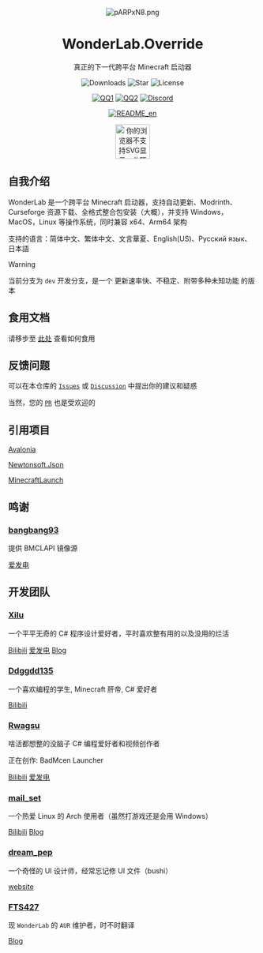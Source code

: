 <p align="center">
<img src="https://s21.ax1x.com/2024/11/17/pARPxN8.png" alt="pARPxN8.png" border="0" />
</p>

<div align="center">

# WonderLab.Override

真正的下一代跨平台 Minecraft 启动器

![Downloads](https://img.shields.io/github/downloads/Lunova-Studio/WonderLab.Override/total?logo=github&label=%E4%B8%8B%E8%BD%BD%E9%87%8F&style=for-the-badge&color=44cc11)
![Star](https://img.shields.io/github/stars/Lunova-Studio/WonderLab.Override?logo=github&label=Star&style=for-the-badge)
![License](https://img.shields.io/github/license/Lunova-Studio/WonderLab.Override?logo=github&label=开源协议&style=for-the-badge&color=ff7a35)

[![QQ1](https://img.shields.io/badge/一群-722391932-81A1C1.svg?style=for-the-badge&logo=QQ&logoColor=white)](https://jq.qq.com/?_wv=1027&k=kU7khFu6)
[![QQ2](https://img.shields.io/badge/二群-789238146-81A1C1.svg?style=for-the-badge&logo=QQ&logoColor=white)](http://qm.qq.com/cgi-bin/qm/qr?_wv=1027&k=vxXeM940Sa8EPK0ddxDr7J-7RCxkConY&authKey=NlLAobL2hA0y5SqUgYwycJpnXsN%2F%2BGpCqqt2V%2BuiUgx%2B%2Fy8cFbvKk%2FnRg1Ezql9y&noverify=0&group_code=789238146)
[![Discord](https://img.shields.io/badge/Discord-4169E1?style=for-the-badge&logo=Discord&logoColor=white)](https://discord.gg/YQ62mn5d)

[![README_en](https://img.shields.io/badge/English-4169E1?style=for-the-badge&logoColor=white)](/README_en.md)

</div>

<div align="center">
  <img src="https://file.lingke.ink/mcda/project.webp" alt="你的浏览器不支持SVG显示，此项目为 MCDA 认证优秀项目，请前往 mcdalliance.cn" height="70">
</div>

## 自我介绍

WonderLab 是一个跨平台 Minecraft 启动器，支持自动更新、Modrinth、Curseforge 资源下载、全格式整合包安装（大概），并支持 Windows，MacOS，Linux 等操作系统，同时兼容 x64、Arm64 架构

支持的语言：简体中文、繁体中文、文言華夏、English(US)、Русский язык、日本語

> [!WARNING]
>
> 当前分支为 `dev` 开发分支，是一个 更新速率快、不稳定、附带多种未知功能 的版本

## 食用文档

请移步至 [此处](https://docs.lunova.studio/docs/WonderLab) 查看如何食用

## 反馈问题

可以在本仓库的 [`Issues`](https://github.com/Lunova-Studio/WonderLab.Override/issues) 或 [`Discussion`](https://github.com/Lunova-Studio/WonderLab.Override/discussions) 中提出你的建议和疑惑

当然，您的 [`PR`](https://github.com/Lunova-Studio/WonderLab.Override/pulls) 也是受欢迎的

## 引用项目

[Avalonia](https://github.com/AvaloniaUI/Avalonia)

[Newtonsoft.Json](https://github.com/JamesNK/Newtonsoft.Json)

[MinecraftLaunch](https://github.com/Lunova-Studio/MinecraftLaunch)

## 鸣谢

### [bangbang93](https://github.com/bangbang93)

提供 BMCLAPI 镜像源

[爱发电](https://afdian.net/a/bangbang93)

## 开发团队

### [Xilu](https://github.com/YangSpring114)

一个平平无奇的 C# 程序设计爱好者，平时喜欢整有用的以及没用的烂活

[Bilibili](https://space.bilibili.com/1098028524)
[爱发电](https://afdian.net/a/WonderLab)
[Blog](https://baka_hs.gitee.io/xilu-baka)

### [Ddggdd135](https://github.com/JWJUN233233)

一个喜欢编程的学生, Minecraft 肝帝, C# 爱好者

[Bilibili](https://space.bilibili.com/1049351987)

### [Rwagsu](https://github.com/Rwagsu)

啥活都想整的没脑子 C# 编程爱好者和视频创作者

正在创作: BadMcen Launcher

[Bilibili](https://space.bilibili.com/2123349162)
[爱发电](https://afdian.net/a/Starcloudsea)

### [mail_set](https://github.com/mailset)

一个热爱 Linux 的 Arch 使用者（虽然打游戏还是会用 Windows）

[Bilibili](https://space.bilibili.com/435654748)
[Blog](https://blogs.mailset.top)

### [dream_pep](https://github.com/dream0090)

一个奇怪的 UI 设计师，经常忘记修 UI 文件（bushi）

[website](https://serverhub.cc)

### [FTS427](https://github.com/FTS427)

现 `WonderLab` 的 `AUR` 维护者，时不时翻译

[Blog](https://www.fts427.top/)
